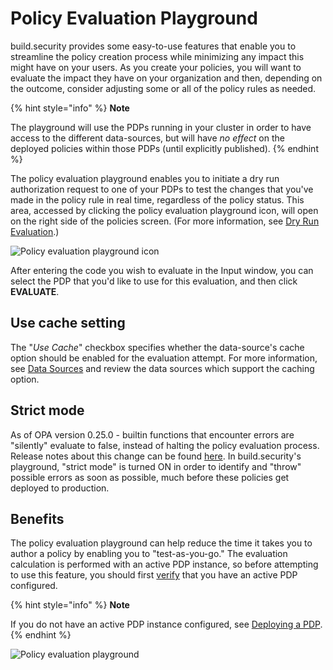 # Policy Evaluation Playground

build.security provides some easy-to-use features that enable you to streamline the policy creation process while minimizing any impact this might have on your users. As you create your policies, you will want to evaluate the impact they have on your organization and then, depending on the outcome, consider adjusting some or all of the policy rules as needed.

{% hint style="info" %}
**Note**

The playground will use the PDPs running in your cluster in order to have access to the different data-sources, but will have _no effect_ on the deployed policies within those PDPs \(until explicitly published\).
{% endhint %}

The policy evaluation playground enables you to initiate a dry run authorization request to one of your PDPs to test the changes that you've made in the policy rule in real time, regardless of the policy status. This area, accessed by clicking the policy evaluation playground icon, will open on the right side of the policies screen. \(For more information, see [Dry Run Evaluation](../quickstarts/testing-your-policy/dry-run-evaluation.md).\)

![Policy evaluation playground icon](https://files.readme.io/b234d69-polevaluicon.PNG)

After entering the code you wish to evaluate in the Input window, you can select the PDP that you'd like to use for this evaluation, and then click **EVALUATE**. 

## Use cache setting

The "_Use Cache_" checkbox specifies whether the data-source's cache option should be enabled for the evaluation attempt. For more information, see [Data Sources](../data-sources/) and review the data sources which support the caching option.

## Strict mode

As of OPA version 0.25.0 - builtin functions that encounter errors are "silently" evaluate to false, instead of halting the policy evaluation process. Release notes about this change can be found [here](https://github.com/open-policy-agent/opa/releases/tag/v0.25.0). In build.security's playground, "strict mode" is turned ON in order to identify and "throw" possible errors as soon as possible, much before these policies get deployed to production.

## Benefits

The policy evaluation playground can help reduce the time it takes you to author a policy by enabling you to "test-as-you-go." The evaluation calculation is performed with an active PDP instance, so before attempting to use this feature, you should first [verify](../project-settings/pdp-settings.md) that you have an active PDP configured.

{% hint style="info" %}
**Note**

If you do not have an active PDP instance configured, see [Deploying a PDP](../policy-decision-points-pdp/creating-a-new-pdp-configuration.md).
{% endhint %}

![Policy evaluation playground](https://files.readme.io/5a581d4-policyevalplayground.png)



